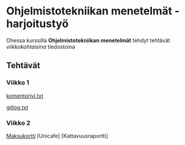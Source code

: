 # Ohjelmistotekniikan menetelmät - harjoitustyö

Ohessa kurssilla **Ohjelmistotekniikan menetelmät** tehdyt tehtävät *viikkokohtaisina* tiedostoina

## Tehtävät

### Viikko 1

[komentorivi.txt](https://github.com/heidihas/otm-harjoitustyo/blob/master/laskarit/viikko1/komentorivi.txt)

[gitlog.txt](https://github.com/heidihas/otm-harjoitustyo/blob/master/laskarit/viikko1/gitlog.txt)

### Viikko 2

[Maksukortti](https://github.com/heidihas/otm-harjoitustyo/tree/master/laskarit/viikko2/Maksukortti)
[Unicafe]
[Kattavuusraportti]
